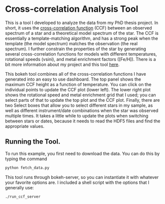 # Cross-correlation Analysis Tool

This is a tool I developed to analyze the data from my PhD thesis project. In short, it uses the [cross-correlation function](https://en.wikipedia.org/wiki/Cross-correlation) (CCF) between an observed spectrum of a star and a theoretical model spectrum of the star. The CCF is essentially a template-matching algorithm, and has a strong peak when the template (the model spectrum) matches the observation (the real spectrum). I further constrain the properties of the star by generating several cross-correlation functions for models with different temperatures, rotational speeds (vsini), and metal enrichment factors ([Fe/H]). There is a bit more information about my project and this tool [here](http://www.as.utexas.edu/~kgulliks/Continuum_Talk#/).

This bokeh tool combines all of the cross-correlation functions I have generated into an easy to use dashboard. The top panel shows the maximum CCF height as a function of temperature. You can click on the individual points to update the CCF plot (lower left). The lower right plot shows the rotational speed and metal enrichment grid that I used; you can select parts of that to update the top plot and the CCF plot. Finally, there are two Select boxes that allow you to select different stars in my sample, as well as different instrument/date combinations when the star was observed multiple times. It takes a little while to update the plots when switching between stars or dates, because it needs to read the HDF5 files and find the appropriate values.

## Running the Tool.

To run this example, you first need to download the data. You can do this by typing the command

```python
python fetch_data.py
```

This tool runs through bokeh-server, so you can instantiate it with whatever your favorite options are. I included a shell script with the options that I generally use:

```bash
./run_ccf_server
```


